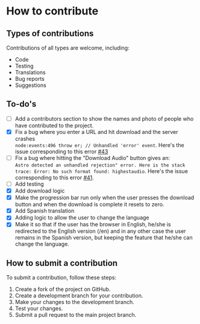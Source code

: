 # How to contribute

## Types of contributions

Contributions of all types are welcome, including:

- Code
- Testing
- Translations
- Bug reports
- Suggestions

## To-do's

- [ ] Add a contributors section to show the names and photo of people who have contributed to the project.
- [x] Fix a bug where you enter a URL and hit download and the server crashes  
      ``
      node:events:496
      throw er; // Unhandled 'error' event
      ``.  Here's the issue corresponding to this error [#43](https://github.com/RaulCatalinas/EasyViewerWeb/issues/43)
- [ ] Fix a bug where hitting the "Download Audio" button gives an:  
      ``
      Astro detected an unhandled rejection" error. Here is the stack trace: Error: No such format found: highestaudio
      ``.   Here's the issue corresponding to this error [#41](https://github.com/RaulCatalinas/EasyViewerWeb/issues/41).
- [ ] Add testing
- [x] Add download logic
- [x] Make the progression bar run only when the user presses the download button and when the download is complete it resets to zero.
- [x] Add Spanish translation
- [x] Adding logic to allow the user to change the language
- [x] Make it so that if the user has the browser in English, he/she is redirected to the English version (/en) and in any other case the user remains in the Spanish version, but keeping the feature that he/she can change the language.

## How to submit a contribution

To submit a contribution, follow these steps:

1. Create a fork of the project on GitHub.
2. Create a development branch for your contribution.
3. Make your changes to the development branch.
4. Test your changes.
5. Submit a pull request to the main project branch.
